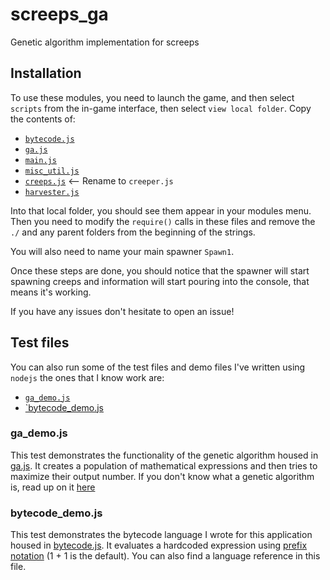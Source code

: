 # screeps_ga
Genetic algorithm implementation for screeps

## Installation
To use these modules, you need to launch the game, and then select `scripts` from the in-game interface, then select `view local folder`.
Copy the contents of:
* [`bytecode.js`](./bytecode.js)
* [`ga.js`](./ga.js)
* [`main.js`](./main.js)
* [`misc_util.js`](./misc_util.js)
* [`creeps.js`](./creeps/creeps.js) <-- Rename to `creeper.js`
* [`harvester.js`](./creeps/harvester.js)

Into that local folder, you should see them appear in your modules menu.  Then you need to modify the `require()` calls in these files and remove the `./` and any parent folders from the beginning of the strings.

You will also need to name your main spawner `Spawn1`.

Once these steps are done, you should notice that the spawner will start spawning creeps and information will start pouring into the console, that means it's working.

If you have any issues don't hesitate to open an issue!

## Test files

You can also run some of the test files and demo files I've written using `nodejs` the ones that I know work are:
* [`ga_demo.js`](./ga_demo.js)
* [`bytecode_demo.js](./bytecode_demo.js)

### ga_demo.js
This test demonstrates the functionality of the genetic algorithm housed in [ga.js](./ga.js). 
It creates a population of mathematical expressions and then tries to maximize their output number.
If you don't know what a genetic algorithm is, read up on it [here](https://towardsdatascience.com/introduction-to-genetic-algorithms-including-example-code-e396e98d8bf3)

### bytecode_demo.js
This test demonstrates the bytecode language I wrote for this application housed in [bytecode.js](./bytecode.js).
It evaluates a hardcoded expression using [prefix notation](https://runestone.academy/runestone/books/published/pythonds/BasicDS/InfixPrefixandPostfixExpressions.html) (1 + 1 is the default).
You can also find a language reference in this file.
